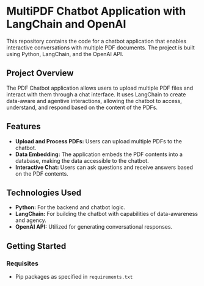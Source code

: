 # MultiPDF Chatbot Application with LangChain and OpenAI

This repository contains the code for a chatbot application that enables interactive conversations with multiple PDF documents. The project is built using Python, LangChain, and the OpenAI API.

## Project Overview

The PDF Chatbot application allows users to upload multiple PDF files and interact with them through a chat interface. It uses LangChain to create data-aware and agentive interactions, allowing the chatbot to access, understand, and respond based on the content of the PDFs.

## Features

- **Upload and Process PDFs:** Users can upload multiple PDFs to the chatbot.
- **Data Embedding:** The application embeds the PDF contents into a database, making the data accessible to the chatbot.
- **Interactive Chat:** Users can ask questions and receive answers based on the PDF contents.

## Technologies Used

- **Python:** For the backend and chatbot logic.
- **LangChain:** For building the chatbot with capabilities of data-awareness and agency.
- **OpenAI API:** Utilized for generating conversational responses.

## Getting Started

### Requisites
- Pip packages as specified in `requirements.txt`
